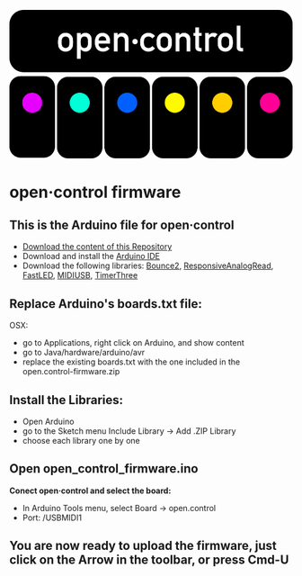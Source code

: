 ![open.control](https://github.com/KBLiveSolutions/open.control/blob/main/assets/images/logo_big.png)

# open·control firmware

## This is the Arduino file for open·control

* [Download the content of this Repository](https://github.com/KBLiveSolutions/open.control-firmware/archive/refs/heads/main.zip)
* Download and install the [Arduino IDE](https://www.arduino.cc/en/software/)
* Download the following libraries: [Bounce2](https://github.com/thomasfredericks/Bounce2/archive/refs/heads/master.zip), [ResponsiveAnalogRead](https://github.com/dxinteractive/ResponsiveAnalogRead/archive/refs/heads/master.zip), [FastLED](https://github.com/FastLED/FastLED/archive/refs/heads/master.zip), [MIDIUSB](https://github.com/arduino-libraries/MIDIUSB/archive/refs/heads/master.zip), [TimerThree](https://github.com/PaulStoffregen/TimerThree/archive/refs/heads/master.zip)


## Replace Arduino's boards.txt file:
OSX:
* go to Applications, right click on Arduino, and show content
* go to Java/hardware/arduino/avr
* replace the existing boards.txt with the one included in the open.control-firmware.zip

## Install the Libraries:
* Open Arduino
* go to the Sketch menu Include Library -> Add .ZIP Library
* choose each library one by one

## Open open_control_firmware.ino

**Conect open·control and select the board:**
* In Arduino Tools menu, select Board -> open.control
* Port: /USBMIDI1

## You are now ready to upload the firmware, just click on the Arrow in the toolbar, or press Cmd-U



